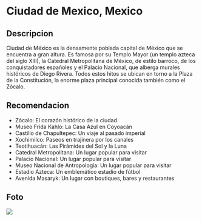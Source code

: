 # Ciudad de Mexico, Mexico


## Descripcion

Ciudad de México es la densamente poblada capital de México que se encuentra a gran altura. Es famosa por su Templo Mayor (un templo azteca del siglo XIII), la Catedral Metropolitana de México, de estilo barroco, de los conquistadores españoles y el Palacio Nacional, que alberga murales históricos de Diego Rivera. Todos estos hitos se ubican en torno a la Plaza de la Constitución, la enorme plaza principal conocida también como el Zócalo.

## Recomendacion

- Zócalo: El corazón histórico de la ciudad
- Museo Frida Kahlo: La Casa Azul en Coyoacán
- Castillo de Chapultepec: Un viaje al pasado imperial
- Xochimilco: Paseos en trajinera por los canales
- Teotihuacán: Las Pirámides del Sol y la Luna
- Catedral Metropolitana: Un lugar popular para visitar
- Palacio Nacional: Un lugar popular para visitar
- Museo Nacional de Antropología: Un lugar popular para visitar
- Estadio Azteca: Un emblemático estadio de fútbol
- Avenida Masaryk: Un lugar con boutiques, bares y restaurantes

## Foto

![](https://traveler.marriott.com/es/wp-content/uploads/sites/2/2021/11/Mexico-City-GI-1064279806.jpg)


